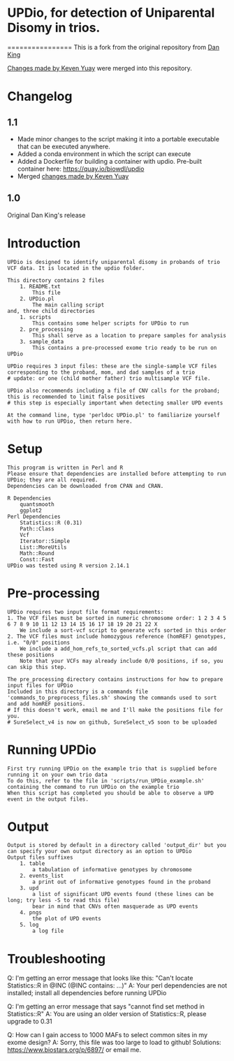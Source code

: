 # UPDio, for detection of Uniparental Disomy in trios.
================
This is a fork from the original repository from [Dan King](https://github.com/findingdan/UPDio)

[Changes made by Keven Yuay](https://github.com/kyauy/updio) were merged into this repository.

# Changelog

## 1.1

- Made minor changes to the script making it into a portable executable that can be executed anywhere.
- Added a conda environment in which the script can execute
- Added a Dockerfile for building a container with updio. Pre-built container here: https://quay.io/biowdl/updio
- Merged [changes made by Keven Yuay](https://github.com/kyauy/updio)

## 1.0 
Original Dan King's release

# Introduction 
	UPDio is designed to identify uniparental disomy in probands of trio VCF data. It is located in the updio folder.  
	
	This directory contains 2 files 
		1. README.txt
			This file
		2. UPDio.pl
			The main calling script
	and, three child directories
		1. scripts
			This contains some helper scripts for UPDio to run
		2. pre_processing
			This shall serve as a location to prepare samples for analysis
		3. sample_data
			This contains a pre-processed exome trio ready to be run on UPDio
	
	UPDio requires 3 input files: these are the single-sample VCF files corresponding to the proband, mom, and dad samples of a trio
	# update: or one (child mother father) trio multisample VCF file.

	UPDio also recommends including a file of CNV calls for the proband; this is recommended to limit false positives
	# this step is especially important when detecting smaller UPD events

	At the command line, type 'perldoc UPDio.pl' to familiarize yourself with how to run UPDio, then return here.


# Setup
	This program is written in Perl and R
	Please ensure that dependencies are installed before attempting to run UPDio; they are all required.
	Dependencies can be downloaded from CPAN and CRAN.
	
	R Dependencies
		quantsmooth
		ggplot2
	Perl Dependencies
		Statistics::R (0.31)
		Path::Class
		Vcf
		Iterator::Simple
		List::MoreUtils
		Math::Round
		Const::Fast
	UPDio was tested using R version 2.14.1

# Pre-processing
	UPDio requires two input file format requirements:
	1. The VCF files must be sorted in numeric chromosome order: 1 2 3 4 5 6 7 8 9 10 11 12 13 14 15 16 17 18 19 20 21 22 X
		We include a sort-vcf script to generate vcfs sorted in this order
	2. The VCF files must include homozygous reference (homREF) genotypes, i.e. "0/0" positions
		We include a add_hom_refs_to_sorted_vcfs.pl script that can add these positions
		Note that your VCFs may already include 0/0 positions, if so, you can skip this step.

	The pre_processing directory contains instructions for how to prepare input files for UPDio
	Included in this directory is a commands file 'commands_to_preprocess_files.sh' showing the commands used to sort and add homREF positions.
	# If this doesn't work, email me and I'll make the positions file for you.
	# SureSelect_v4 is now on github, SureSelect_v5 soon to be uploaded
	
# Running UPDio
	First try running UPDio on the example trio that is supplied before running it on your own trio data
	To do this, refer to the file in 'scripts/run_UPDio_example.sh' containing the command to run UPDio on the example trio
	When this script has completed you should be able to observe a UPD event in the output files.

# Output
	Output is stored by default in a directory called 'output_dir' but you can specify your own output directory as an option to UPDio
	Output files suffixes
		1. table
			a tabulation of informative genotypes by chromosome
		2. events_list
			a print out of informative genotypes found in the proband
		3. upd
			a list of significant UPD events found (these lines can be long; try less -S to read this file)
			bear in mind that CNVs often masquerade as UPD events 
		4. pngs
			the plot of UPD events
		5. log
			a log file


# Troubleshooting
Q: I'm getting an error message that looks like this: "Can't locate Statistics::R in @INC (@INC contains: ...)"
A: Your perl dependencies are not installed; install all dependencies before running UPDio

Q: I'm getting an error message that says "cannot find set method in Statistics::R"
A: You are using an older version of Statistics::R, please upgrade to 0.31

Q: How can I gain access to 1000 MAFs to select common sites in my exome design?
A: Sorry, this file was too large to load to github! Solutions: https://www.biostars.org/p/6897/ or email me.
